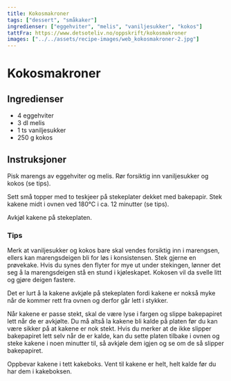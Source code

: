 ```yaml
---
title: Kokosmakroner
tags: ["dessert", "småkaker"]
ingredienser: ["eggehviter", "melis", "vaniljesukker", "kokos"]
tattFra: https://www.detsoteliv.no/oppskrift/kokosmakroner
images: ["../../assets/recipe-images/web_kokosmakroner-2.jpg"]
---
```


# Kokosmakroner

## Ingredienser

- 4 eggehviter
- 3 dl melis
- 1 ts vaniljesukker
- 250 g kokos

## Instruksjoner

Pisk marengs av eggehviter og melis. Rør forsiktig inn vaniljesukker og kokos (se tips).

Sett små topper med to teskjeer på stekeplater dekket med bakepapir. Stek kakene midt i ovnen ved 180°C i ca. 12 minutter (se tips).

Avkjøl kakene på stekeplaten.

### Tips

Merk at vaniljesukker og kokos bare skal vendes forsiktig inn i marengsen, ellers kan marengsdeigen bli for løs i konsistensen. Stek gjerne en prøvekake. Hvis du synes den flyter for mye ut under stekingen, lønner det seg å la marengsdeigen stå en stund i kjøleskapet. Kokosen vil da svelle litt og gjøre deigen fastere.

Det er lurt å la kakene avkjøle på stekeplaten fordi kakene er nokså myke når de kommer rett fra ovnen og derfor går lett i stykker.

Når kakene er passe stekt, skal de være lyse i fargen og slippe bakepapiret lett når de er avkjølte. Du må altså la kakene bli kalde på platen før du kan være sikker på at kakene er nok stekt. Hvis du merker at de ikke slipper bakepapiret lett selv når de er kalde, kan du sette platen tilbake i ovnen og steke kakene i noen minutter til, så avkjøle dem igjen og se om de så slipper bakepapiret.

Oppbevar kakene i tett kakeboks. Vent til kakene er helt, helt kalde før du har dem i kakeboksen.
